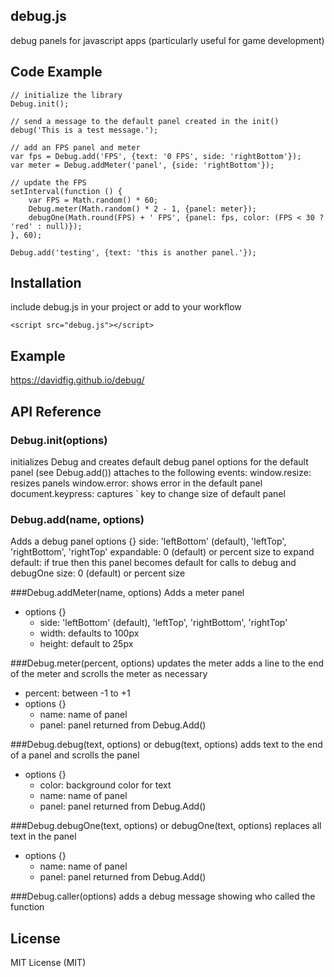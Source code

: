 ## debug.js
debug panels for javascript apps (particularly useful for game development)

## Code Example

    // initialize the library
    Debug.init();

    // send a message to the default panel created in the init()
    debug('This is a test message.');

    // add an FPS panel and meter
    var fps = Debug.add('FPS', {text: '0 FPS', side: 'rightBottom'});
    var meter = Debug.addMeter('panel', {side: 'rightBottom'});

    // update the FPS
    setInterval(function () {
        var FPS = Math.random() * 60;
        Debug.meter(Math.random() * 2 - 1, {panel: meter});
        debugOne(Math.round(FPS) + ' FPS', {panel: fps, color: (FPS < 30 ? 'red' : null)});
    }, 60);

    Debug.add('testing', {text: 'this is another panel.'});

## Installation
include debug.js in your project or add to your workflow

    <script src="debug.js"></script>

## Example
https://davidfig.github.io/debug/

## API Reference

### Debug.init(options)
initializes Debug and creates default debug panel
options for the default panel (see Debug.add())
attaches to the following events:
     window.resize: resizes panels
     window.error: shows error in the default panel
     document.keypress: captures ` key to change size of default panel

### Debug.add(name, options)
Adds a debug panel
options {}
 side: 'leftBottom' (default), 'leftTop', 'rightBottom', 'rightTop'
 expandable: 0 (default) or percent size to expand
 default: if true then this panel becomes default for calls to debug and debugOne
 size: 0 (default) or percent size

###Debug.addMeter(name, options)
Adds a meter panel
* options {}
  - side: 'leftBottom' (default), 'leftTop', 'rightBottom', 'rightTop'
  - width: defaults to 100px
  - height: default to 25px

###Debug.meter(percent, options)
updates the meter
adds a line to the end of the meter and scrolls the meter as necessary
* percent: between -1 to +1
* options {}
  - name: name of panel
  - panel: panel returned from Debug.Add()

###Debug.debug(text, options) or debug(text, options)
adds text to the end of a panel and scrolls the panel
* options {}
  - color: background color for text
  - name: name of panel
  - panel: panel returned from Debug.Add()

###Debug.debugOne(text, options) or debugOne(text, options)
replaces all text in the panel
* options {}
  - name: name of panel
  - panel: panel returned from Debug.Add()

###Debug.caller(options)
adds a debug message showing who called the function

## License
MIT License (MIT)